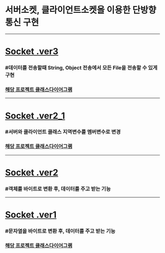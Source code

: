 # 서버소켓, 클라이언트소켓을 이용한 단방향통신 구현

---
# [Socket .ver3](z.doc/기능명세서/ver3.md)

### #데이터를 전송할때 String, Object 전송에서 모든 File을 전송할 수 있게 구현

### [해당 프로젝트 클래스다이어그램](./z.doc/ClassDiagram/ver3.md)
---
# [Socket .ver2_1](z.doc/기능명세서/ver2_1.md)

### #서버와 클라이언트 클래스 지역변수를 멤버변수로 변경

### [해당 프로젝트 클래스다이어그램](./z.doc/ClassDiagram/ver2_1.md)

---

# [Socket .ver2](z.doc/기능명세서/ver2.md)

### #객체를 바이트로 변환 후, 데이터를 주고 받는 기능

---

# [Socket .ver1](z.doc/기능명세서/ver1.md)

### #문자열을 바이트로 변환 후, 데이터를 주고 받는 기능

### [해당 프로젝트 클래스다이어그램](./z.doc/ClassDiagram/ver1.md)

